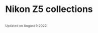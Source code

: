 # Nikon Z5 collections
<font color="grey" size=1>Updated on August 9,2022</font>
---------------------------------------------------------------
